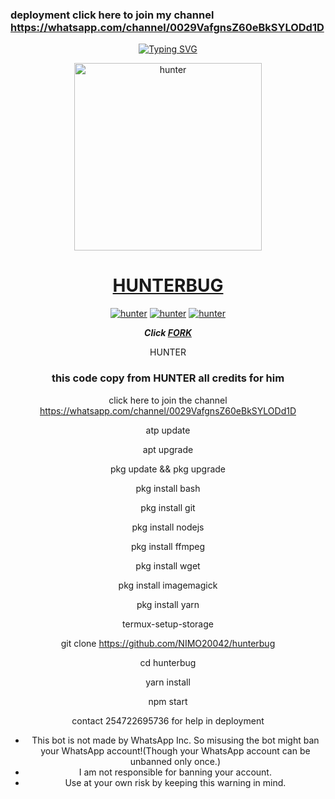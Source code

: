 ### deployment click here to join my channel https://whatsapp.com/channel/0029VafgnsZ60eBkSYLODd1D
<div align="center">
     
 [![Typing SVG](https://readme-typing-svg.herokuapp.com?font=Rockstar-ExtraBold&color=F01&lines=HUNTERBUG+BOT+ＷＨＡＴＳＡＰＰ+ＢＯＴ)](https://git.io/typing-svg)



<p align="center">  
  <a href="https://whatsapp.com/channel/0029VafgnsZ60eBkSYLODd1D">
    <img alt="hunter" height="300" src="https://telegra.ph/file/45ddf38cf85560445af06.jpg">
    <h1 align="center">HUNTERBUG</h1>
  </a>
</p>
<p align="center">
<a href="https://github.com/hunterbug"><img title="hunter" src="https://img.shields.io/badge/hunter-black?style=for-the-badge&logo=Github(https://whatsapp.com/channel/0029VafgnsZ60eBkSYLODd1D)"></a> <a href="https://https://whatsapp.com/channel/0029VafgnsZ60eBkSYLODd1D"><img title="hunter" src="https://img.shields.io/badge/CHANNEL-red?style=for-the-badge&logo=whatsapp(https://whatsapp.com/channel/0029VafgnsZ60eBkSYLODd1D)"></a> <a href="https://wa.me/25422695736"><img title="hunter" src="https://img.shields.io/badge/CHAT US-green?style=for-the-badge&logo=whatsapp(https://whatsapp.com/channel/0029VafgnsZ60eBkSYLODd1D)"></a>

</details>

***Click [FORK](https://github.com/NIMO20042/hunterbug-fork)***

   
   
 HUNTER
### this code copy from HUNTER  all credits for him

click here to join the channel https://whatsapp.com/channel/0029VafgnsZ60eBkSYLODd1D


atp update
   

apt upgrade

pkg update && pkg upgrade

pkg install bash

 pkg install git

 pkg install nodejs

pkg install ffmpeg

pkg install wget

pkg install imagemagick

 pkg install yarn

termux-setup-storage



git clone https://github.com/NIMO20042/hunterbug 


 cd hunterbug


yarn install
  
    

npm start

contact 254722695736 for help in deployment



- This bot is not made by WhatsApp Inc. So misusing the bot might ban your WhatsApp account!(Though your WhatsApp account can be unbanned only once.)
- I am not responsible for banning your account.
- Use at your own risk by keeping this warning in mind.
